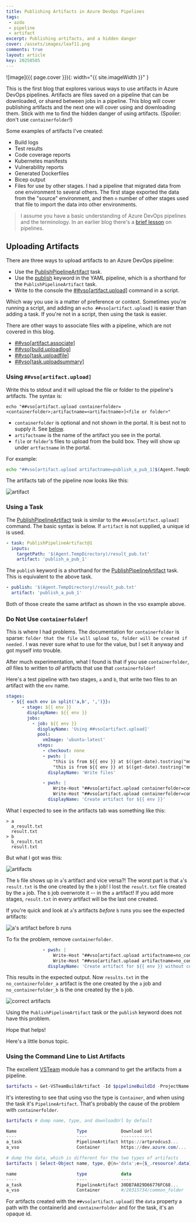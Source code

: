 ```yaml
---
title: Publishing Artifacts in Azure DevOps Pipelines
tags:
 - azdo
 - pipeline
 - artifact
excerpt: Publishing artifacts, and a hidden danger
cover: /assets/images/leaf11.png
comments: true
layout: article
key: 20250505
---
```

![image]({{ page.cover }}){: width="{{ site.imageWidth }}" }

This is the first blog that explores various ways to use artifacts in Azure DevOps pipelines. Artifacts are files saved on a pipeline that can be downloaded, or shared between jobs in a pipeline. This blog will cover publishing artifacts and the next one will cover using and downloading them. Stick with me to find the hidden danger of using artifacts. (Spoiler: don't use `containerfolder`!)

Some examples of artifacts I've created:

- Build logs
- Test results
- Code coverage reports
- Kubernetes manifests
- Vulnerability reports
- Generated Dockerfiles
- Bicep output
- Files for use by other stages. I had a pipeline that migrated data from one environment to several others. The first stage exported the data from the "source" environment, and then `n` number of other stages used that file to import the data into other environments.

> I assume you have a basic understanding of Azure DevOps pipelines and the terminology. In an earlier blog there's a [brief lesson](/2024/08/10/typical-pipeline.html#folder-structure) on pipelines.

## Uploading Artifacts

There are three ways to upload artifacts to an Azure DevOps pipeline:

- Use the [PublishPipelineArtifact](https://learn.microsoft.com/en-us/azure/devops/pipelines/tasks/reference/publish-pipeline-artifact-v1?view=azure-pipelines) task.
- Use the [publish](https://learn.microsoft.com/en-us/azure/devops/pipelines/artifacts/pipeline-artifacts?view=azure-devops&tabs=yaml#publish-artifacts) keyword in the YAML pipeline, which is a shorthand for the `PublishPipelineArtifact` task.
- Write to the console the [##vso[artifact.upload]](https://learn.microsoft.com/en-us/azure/devops/pipelines/scripts/logging-commands?view=azure-devops&tabs=bash#upload-upload-an-artifact) command in a script.

Which way you use is a matter of preference or context. Sometimes you're running a script, and adding an `echo ##vso[artifact.upload]` is easier than adding a task. If you're not in a script, then using the task is easier.

There are other ways to associate files with a pipeline, which are not covered in this blog.

- [##vso[artifact.associate]](https://learn.microsoft.com/en-us/azure/devops/pipelines/scripts/logging-commands?view=azure-devops&tabs=bash#associate-initialize-an-artifact)
- [##vso[build.uploadlog]](https://learn.microsoft.com/en-us/azure/devops/pipelines/scripts/logging-commands?view=azure-devops&tabs=bash#uploadlog-upload-a-log)
- [##vso[task.uploadfile]](https://learn.microsoft.com/en-us/azure/devops/pipelines/scripts/logging-commands?view=azure-devops&tabs=bash#uploadfile-upload-a-file-that-can-be-downloaded-with-task-logs)
- [##vso[task.uploadsummary]](https://learn.microsoft.com/en-us/azure/devops/pipelines/scripts/logging-commands?view=azure-devops&tabs=bash#uploadsummary-add-some-markdown-content-to-the-build-summary)

### Using `##vso[artifact.upload]`

Write this to stdout and it will upload the file or folder to the pipeline's artifacts. The syntax is:

```text
echo "##vso[artifact.upload containerfolder=<containerfolder>;artifactname=<artifactname>]<file or folder>"
```

- `containerfolder` is optional and not shown in the portal. It is best not to supply it. See [below](#do-not-use-containerfolder).
- `artifactname` is the name of the artifact you see in the portal.
- `file` or `folder`'s files to upload from the build box. They will show up under `artfactname` in the portal.

For example:

```bash
echo "##vso[artifact.upload artifactname=publish_a_pub_1]$(Agent.TempDirectory)/result_pub.txt"
```

The artifacts tab of the pipeline now looks like this:

![artifact](/assets/images/artifacts/artifact.png)

### Using a Task

The [PublishPipelineArtifact](https://learn.microsoft.com/en-us/azure/devops/pipelines/tasks/reference/publish-pipeline-artifact-v1?view=azure-pipelines) task is similar to the `##vso[artifact.upload]` command. The basic syntax is below. If `artifact` is not supplied, a unique id is used.

```yaml
- task: PublishPipelineArtifact@1
  inputs:
    targetPath: '$(Agent.TempDirectory)/result_pub.txt'
    artifact: 'publish_a_pub_1'
```

The `publish` keyword is a shorthand for the [PublishPipelineArtifact](https://learn.microsoft.com/en-us/azure/devops/pipelines/tasks/reference/publish-pipeline-artifact-v1?view=azure-pipelines) task. This is equivalent to the above task.

```yaml
- publish: '$(Agent.TempDirectory)/result_pub.txt'
  artifact: 'publish_a_pub_1'
```

Both of those create the same artifact as shown in the vso example above.

### Do Not Use `containerfolder`!

This is where I had problems. The documentation for `containerfolder` is sparse: `folder that the file will upload to, folder will be created if needed.` I was never sure what to use for the value, but I set it anyway and got myself into trouble.

After much experimentation, what I found is that if you use `containerfolder`, _all_ files to written to _all_ artifacts that use that `containerfolder`!

Here's a test pipeline with two stages, `a` and `b`, that write two files to an artifact with the `env` name.

```yaml
stages:
  - ${{ each env in split('a,b', ',')}}:
      - stage: ${{ env }}
        displayName: ${{ env }}
        jobs:
          - job: ${{ env }}
            displayName: 'Using ##vso[artifact.upload]'
            pool:
              vmImage: 'ubuntu-latest'
            steps:
              - checkout: none
              - pwsh: |
                  "this is from ${{ env }} at $((get-date).tostring("mm:ss.fff"))" > $(Agent.TempDirectory)/result.txt
                  "this is from ${{ env }} at $((get-date).tostring("mm:ss.fff"))" > $(Agent.TempDirectory)/${{env}}_result.txt
                displayName: 'Write files'

              - pwsh: |
                  Write-Host "##vso[artifact.upload containerfolder=common_folder;artifactname=${{env}}]$(Agent.TempDirectory)/${{env}}_result.txt"
                  Write-Host "##vso[artifact.upload containerfolder=common_folder;artifactname=${{env}}]$(Agent.TempDirectory)/result.txt"
                displayName: 'Create artifact for ${{ env }}'
```

What I expected to see in the artifacts tab was something like this:

```text
> a
  a_result.txt
  result.txt
> b
  b_result.txt
  result.txt
```

But what I got was this:

![artifacts](/assets/images/artifacts/artifact2.png)

The `b` file shows up in `a`'s artifact and vice versa?! The worst part is that `a`'s `result.txt` is the one created by the `b` job! I lost the `result.txt` file created by the `a` job. The `b` job overwrote it -- in the `a` artifact! If you add more stages, `result.txt` in every artifact will be the last one created.

If you're quick and look at `a`'s artifacts *before* `b` runs you see the expected artifacts:

![a's artifact before b runs](/assets/images/artifacts/artifact3.png)

To fix the problem, remove `containerfolder`.

```yaml
              - pwsh: |
                  Write-Host "##vso[artifact.upload artifactname=no_containerfolder_${{env}}]$(Agent.TempDirectory)/${{env}}_result.txt"
                  Write-Host "##vso[artifact.upload artifactname=no_containerfolder_${{env}}]$(Agent.TempDirectory)/result.txt"
                displayName: 'Create artifact for ${{ env }} without containerfolder'
```

This results in the expected output. Now `results.txt` in the `no_containerfolder_a` artifact is the one created by the `a` job and `no_containerfolder_b` is the one created by the `b` job.

![correct artifacts](/assets/images/artifacts/artifact4.png)

Using the `PublishPipelineArtifact` task or the `publish` keyword does not have this problem.

Hope that helps!

Here's a little bonus topic.

### Using the Command Line to List Artifacts

The excellent [VSTeam](https://github.com/MethodsAndPractices/vsteam) module has a command to get the artifacts from a pipeline.

```powershell
$artifacts = Get-VSTeamBuildArtifact -Id $pipelineBuildId -ProjectName $projectName
```

It's interesting to see that using vso the type is `Container`, and when using the task it's `PipelineArtifact`. That's probably the cause of the problem with `containerfolder`.

```powershell
$artifacts # dump name, type, and downloadUrl by default

Name                       Type             Download Url
----                       ----             ------------
a_task                     PipelineArtifact https://artprodcus3...
a_vso                      Container        https://dev.azure.com/...

# dump the data, which is different for the two types of artifacts
$artifacts | Select-Object name, type, @{n='data';e={$_.resource?.data}}

name                       type             data
----                       ----             ----
a_task                     PipelineArtifact 30DB7A029D66776FC68...
a_vso                      Container        #/20315734/common_folder
```

For artifacts created with the `##vso[artifact.upload]` the `data` property a path with the containerId and `containerFolder` and for the task, it's an opaque id.
